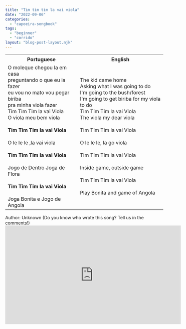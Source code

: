 ```yaml
---
title: "Tim tim tim la vai viola"
date: "2022-09-06"
categories: 
  - "capoeira-songbook"
tags: 
  - "beginner"
  - "corrido"
layout: "blog-post-layout.njk"
---
```


<table class="capoeira-table">
    <tr class="header-row">
        <th>Portuguese</th>
        <th>English</th>
    </tr>
    <tr>
        <td>O moleque chegou la em casa<br>preguntando o que eu ia fazer<br>eu vou&nbsp;no mato vou pegar biriba<br>pra minha viola fazer<br>Tim Tim Tim la vai Viola<br>O viola meu bem viola<br><br><strong>Tim Tim Tim la vai Viola</strong><br><br>O le le le ,la vai viola<br><br><strong>Tim Tim Tim la vai Viola</strong><br><br>Jogo de Dentro Joga de Flora<br><br><strong>Tim Tim Tim la vai Viola</strong><br><br>Joga Bonita e Jogo de Angola</td>
        <td>The kid came home<br>Asking what I was going to do<br>I'm going to the bush/forest<br>I'm going to get biriba for my viola to do<br>Tim Tim Tim la vai Viola<br>The viola my dear viola<br><br>Tim Tim Tim la vai Viola<br><br>O le le le, la go viola<br><br>Tim Tim Tim la vai Viola<br><br>Inside game, outside game<br><br>Tim Tim Tim la vai Viola<br><br>Play Bonita and game of Angola</td>
    </tr>
</table>

<figcaption>
Author: Unknown (Do you know who wrote this song? Tell us in the comments!)
</figcaption>

<iframe width="560" height="315" src="https://www.youtube.com/embed/zgfMV9WqJ6k" title="YouTube video player" frameborder="0" allow="accelerometer; autoplay; clipboard-write; encrypted-media; gyroscope; picture-in-picture" allowfullscreen></iframe>